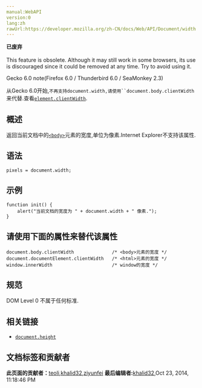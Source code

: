 ```yaml
---
manual:WebAPI
version:0
lang:zh
rawUrl:https://developer.mozilla.org/zh-CN/docs/Web/API/Document/width
---
```






**已废弃**<br></br>This feature is obsolete. Although it may still work in some browsers, its use is discouraged since it could be removed at any time. Try to avoid using it.



Gecko 6.0 note(Firefox 6.0 / Thunderbird 6.0 / SeaMonkey 2.3)



从Gecko 6.0开始,`不再支持document.width,请使用``document.body.clientWidth`来代替.查看[`element.clientWidth`](%10160 "只读属性").



## 概述<a name="Summary"></a>


返回当前文档中的[`<body>`](%8623 "HTML 主体元素 (<body>) 表示的是HTML文档的主体内容，任何一个HTML文档，只允许存在一个 <body> 元素。")元素的宽度,单位为像素.Internet Explorer不支持该属性.


## 语法<a name="Syntax"></a>

```
pixels = document.width;

```

## 示例<a name="Example"></a>

```
function init() {
    alert("当前文档的宽度为 " + document.width + " 像素.");
}
```

## 请使用下面的属性来替代该属性<a name="Alternatives"></a>

```
document.body.clientWidth              /* <body>元素的宽度 */
document.documentElement.clientWidth   /* <html>元素的宽度 */
window.innerWidth                      /* window的宽度 */

```

## 规范<a name="Specification"></a>


DOM Level 0 不属于任何标准.


## 相关链接<a name="See_also"></a>

* [`document.height`](%8937 "返回当前文档中的<body>元素的高度.")



## 文档标签和贡献者
**此页面的贡献者：**[teoli](%160 ""),[khalid32](%10688 ""),[ziyunfei](%61 "")
**最后编辑者:**[khalid32](%10688 ""),<time>Oct 23, 2014, 11:18:46 PM</time>


